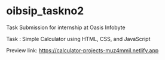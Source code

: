 # oibsip_taskno2
Task Submission for internship at Oasis Infobyte

Task : Simple Calculator using HTML, CSS, and JavaScript 

Preview link: 
https://calculator-projects-muz4mmil.netlify.app
